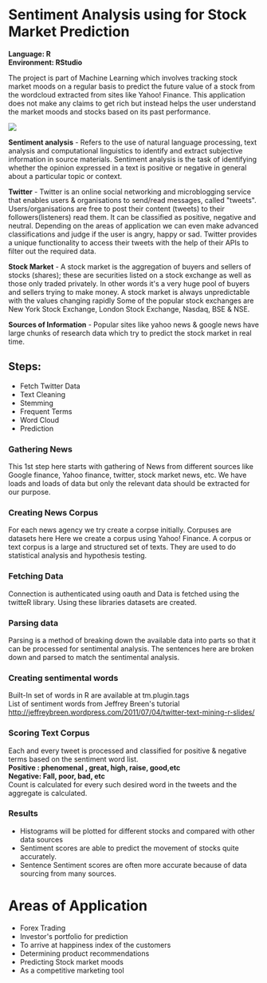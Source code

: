 Sentiment Analysis using for Stock Market Prediction
====================

**Language: R                                                                         
Environment: RStudio**

The project is part of Machine Learning which involves tracking stock market moods on a regular basis to predict the future value of a stock from the wordcloud extracted from sites like Yahoo! Finance. This application does not make any claims to get rich but instead helps the user understand the market moods and stocks based on its past performance.

![](http://i.imgur.com/CdQ8O7c.png)


**Sentiment analysis**  - Refers to the use of natural language processing, text analysis and computational linguistics to identify and extract subjective information in source materials. 
Sentiment analysis is the task of identifying whether the opinion expressed in a text is positive or negative in general about a particular topic or context.

**Twitter**  - Twitter is an online social networking and microblogging service that enables users & organisations to send/read messages, called "tweets". Users/organisations are free to post their content (tweets) to their followers(listeners) read them. It can be classified as positive, negative and neutral. Depending on the areas of application we can even make advanced classifications and judge if the user is angry, happy or sad. Twitter provides a unique functionality to access their tweets with the help of their APIs to filter out the required data.

**Stock Market**  -    A stock market is the aggregation of buyers and sellers of stocks (shares); these are securities listed on a stock exchange as well as those only traded privately.
In other words it's a very huge pool of buyers and sellers trying to make money. 
A stock market is always unpredictable with the values changing rapidly
Some of the popular stock exchanges are New York Stock Exchange, London Stock Exchange, Nasdaq, BSE & NSE.


**Sources of Information**  - Popular sites like yahoo news & google news have large chunks of research data which try to predict the stock market in real time.

Steps:
-------
* Fetch Twitter Data
* Text Cleaning
* Stemming
* Frequent Terms
* Word Cloud
* Prediction


### Gathering News
This 1st step here starts with gathering of News from different sources like Google finance, Yahoo finance, twitter, stock market news, etc. We have loads and loads of data but only the relevant data should be extracted for our purpose.

 
### Creating News Corpus
For each news agency we try create a corpse initially. 
Corpuses are datasets here
Here we create a corpus using Yahoo! Finance.
A corpus or text corpus is a large and structured set of texts. They are used to do statistical analysis and hypothesis testing.


### Fetching Data
Connection is authenticated using oauth and Data is fetched using the twitteR library.
Using these libraries datasets are created.

### Parsing data
Parsing is a method of breaking down the available data into parts so that it can be processed for sentimental analysis. The sentences here are broken down and parsed to match the sentimental analysis.

### Creating sentimental words
Built-In set of words in R are available at tm.plugin.tags                                            
List of sentiment words from Jeffrey Breen's tutorial                                              
http://jeffreybreen.wordpress.com/2011/07/04/twitter-text-mining-r-slides/

### Scoring Text Corpus
Each and every tweet is processed and classified for positive & negative terms based on the sentiment word list.                                                                                   
**Positive : phenomenal , great, high, raise, good,etc                                                     
Negative: Fall, poor, bad, etc**                                                            
Count is calculated for every such desired word in the tweets and the aggregate is calculated.

### Results
* Histograms will be plotted for different stocks and compared with other data sources 
* Sentiment scores are able to predict the movement of stocks quite accurately.
* Sentence Sentiment scores are often more accurate because of data sourcing from many sources. 



Areas of Application
===================
* Forex Trading
* Investor's portfolio for prediction
* To arrive at happiness index of the customers
* Determining product recommendations
* Predicting Stock market moods
* As a competitive marketing tool



